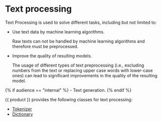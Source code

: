 # Text processing

Text Processing is used to solve different tasks, including but not limited to:
- Use text data by machine learning algorithms.

    Raw texts can not be handled by machine learning algorithms and therefore must be preprocessed.

- Improve the quality of resulting models.

    The usage of different types of text preprocessing (i.e., excluding numbers from the text or replacing upper case words with lower-case ones) can lead to significant improvements in the quality of the resulting model.

{% if audience == "internal" %} - Text generation. {% endif %}

{{ product }} provides the following classes for text processing:

- [Tokenizer](python-reference_tokenizer.md)
- [Dictionary](python-reference_dictionary.md)
